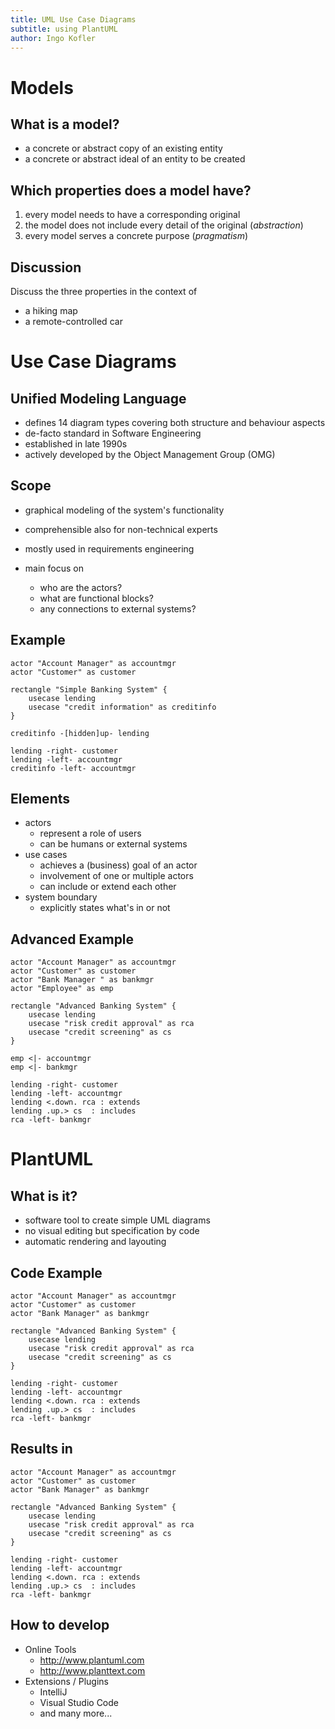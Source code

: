 ```yaml
---
title: UML Use Case Diagrams
subtitle: using PlantUML
author: Ingo Kofler
---
```


# Models

## What is a model?

* a concrete or abstract copy of an existing entity
* a concrete or abstract ideal of an entity to be created

## Which properties does a model have?

1. every model needs to have a corresponding original
1. the model does not include every detail of the original (_abstraction_)
1. every model serves a concrete purpose (_pragmatism_)

## Discussion

Discuss the three properties in the context of

* a hiking map
* a remote-controlled car

# Use Case Diagrams

## Unified Modeling Language

* defines 14 diagram types covering both structure and behaviour aspects
* de-facto standard in Software Engineering
* established in late 1990s
* actively developed by the Object Management Group (OMG)

## Scope

* graphical modeling of the system's functionality
* comprehensible also for non-technical experts
* mostly used in requirements engineering

* main focus on
  * who are the actors?
  * what are functional blocks?
  * any connections to external systems?

## Example

```{ .plantuml height=500 plantuml-filename=uc-simple.png }
actor "Account Manager" as accountmgr
actor "Customer" as customer

rectangle "Simple Banking System" {
    usecase lending
    usecase "credit information" as creditinfo
}

creditinfo -[hidden]up- lending

lending -right- customer
lending -left- accountmgr
creditinfo -left- accountmgr

```

## Elements

* actors
  * represent a role of users
  * can be humans or external systems
* use cases
  * achieves a (business) goal of an actor
  * involvement of one or multiple actors
  * can include or extend each other
* system boundary
  * explicitly states what's in or not

## Advanced Example

```{ .plantuml height=500 plantuml-filename=uc-advanced.png }
actor "Account Manager" as accountmgr
actor "Customer" as customer
actor "Bank Manager " as bankmgr
actor "Employee" as emp

rectangle "Advanced Banking System" {
    usecase lending
    usecase "risk credit approval" as rca
    usecase "credit screening" as cs
}

emp <|- accountmgr
emp <|- bankmgr

lending -right- customer
lending -left- accountmgr
lending <.down. rca : extends
lending .up.> cs  : includes
rca -left- bankmgr
```

# PlantUML

## What is it?

* software tool to create simple UML diagrams
* no visual editing but specification by code
* automatic rendering and layouting

## Code Example

```
actor "Account Manager" as accountmgr
actor "Customer" as customer
actor "Bank Manager" as bankmgr

rectangle "Advanced Banking System" {
    usecase lending
    usecase "risk credit approval" as rca
    usecase "credit screening" as cs
}

lending -right- customer
lending -left- accountmgr
lending <.down. rca : extends
lending .up.> cs  : includes
rca -left- bankmgr
```

## Results in

```{ .plantuml height=500 plantuml-filename=uc-example.png }
actor "Account Manager" as accountmgr
actor "Customer" as customer
actor "Bank Manager" as bankmgr

rectangle "Advanced Banking System" {
    usecase lending
    usecase "risk credit approval" as rca
    usecase "credit screening" as cs
}

lending -right- customer
lending -left- accountmgr
lending <.down. rca : extends
lending .up.> cs  : includes
rca -left- bankmgr

```

## How to develop

* Online Tools
  * <http://www.plantuml.com>
  * <http://www.planttext.com>
* Extensions / Plugins
  * IntelliJ
  * Visual Studio Code
  * and many more...
